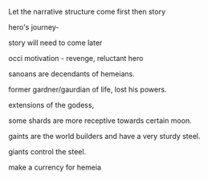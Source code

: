 Let the narrative structure come first then story

hero's journey- 

story will need to come later

occi motivation - revenge, reluctant hero

sanoans are decendants of hemeians.

former gardner/gaurdian of life, lost his powers.

extensions of the godess, 

some shards are more receptive towards certain moon.

gaints are the world builders and have a very sturdy steel.

giants control the steel.

make a currency for hemeia




